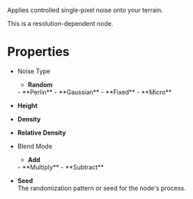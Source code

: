 


Applies controlled single-pixel noise onto your terrain.

This is a resolution-dependent node.



# Properties

- Noise Type
  - **Random**  
  <desc>
  - **Perlin**  
  <desc>
  - **Gaussian**  
  <desc>
  - **Fixed**  
  <desc>
  - **Micro**  
  <desc>
- **Height**  
  
- **Density**  
  
- **Relative Density**  
  
- Blend Mode
  - **Add**  
  <desc>
  - **Multiply**  
  <desc>
  - **Subtract**  
  <desc>
- **Seed**  
  The randomization pattern or seed for the node's process.



